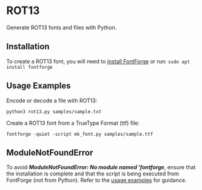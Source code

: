 # ROT13

Generate ROT13 fonts and files with Python.

## Installation

To create a ROT13 font, you will need to [install FontForge](https://fontforge.org/) or run: `sudo apt install fontforge`

## Usage Examples

Encode or decode a file with ROT13:

```shell
python3 rot13.py samples/sample.txt
```

Create a ROT13 font from a TrueType Format (ttf) file:

```shell
fontforge -quiet -script mk_font.py samples/sample.ttf
```

## ModuleNotFoundError

To avoid ***ModuleNotFoundError: No module named 'fontforge***, ensure that the installation is complete and that the script is being executed from FontForge (not from Python). Refer to the [usage examples](#usage-examples) for guidance.
